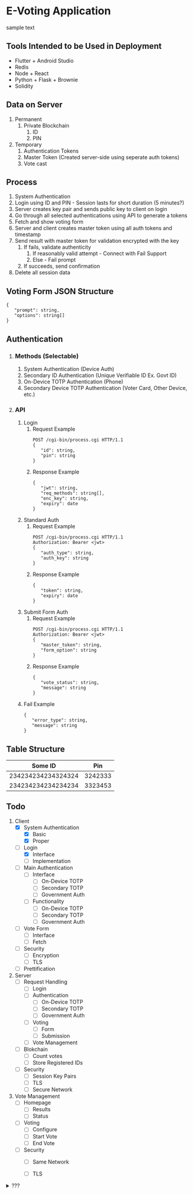 # E-Voting Application
sample text

## Tools Intended to be Used in Deployment
- Flutter + Android Studio
- Redis
- Node + React
- Python + Flask + Brownie
- Solidity
## Data on Server
1. Permanent
   1. Private Blockchain
      1. ID
      2. PIN
2. Temporary
   1. Authentication Tokens
   2. Master Token (Created server-side using seperate auth tokens)
   3. Vote cast

## Process
1. System Authentication
2. Login using ID and PIN - Session lasts for short duration (5 minutes?)
3. Server creates key pair and sends public key to client on login
4. Go through all selected authentications using API to generate a tokens
5. Fetch and show voting form
6. Server and client creates master token using all auth tokens and timestamp
7. Send result with master token for validation encrypted with the key
   1. If fails, validate authenticity
      1. If reasonably valid attempt - Connect with Fail Support
      2. Else - Fail prompt
   2. If succeeds, send confirmation
8. Delete all session data

## Voting Form JSON Structure
```
{
   "prompt": string,
   "options": string[]
}
```
## Authentication
1. ### Methods (Selectable)
   1. System Authentication (Device Auth)
   2. Secondary ID Authentication (Unique Verifiable ID Ex. Govt ID)
   3. On-Device TOTP Authentication (Phone)
   4. Secondary Device TOTP Authentication (Voter Card, Other Device, etc.)
2. ### API
   1. Login
      1. Request Example
         ```
         POST /cgi-bin/process.cgi HTTP/1.1
         {
            "id": string,
            "pin": string
         }
         ```
      2. Response Example
         ```
         {
            "jwt": string,
            "req_methods": string[],
            "enc_key": string,
            "expiry": date
         }
         ```
   2. Standard Auth
      1. Request Example
         ```
         POST /cgi-bin/process.cgi HTTP/1.1
         Authorization: Bearer <jwt>
         {
            "auth_type": string,
            "auth_key": string
         }
         ``` 
      2. Response Example
         ```
         {
            "token": string,
            "expiry": date
         }
         ```
   3. Submit Form Auth
      1. Request Example
         ```
         POST /cgi-bin/process.cgi HTTP/1.1
         Authorization: Bearer <jwt>
         {
            "master_token": string,
            "form_option": string
         }
         ```
      2. Response Example
         ```
         {
            "vote_status": string,
            "message": string
         }
         ```
   4. Fail Example
      ```
      {
         "error_type": string,
         "message": string
      }
      ```
## Table Structure
| Some ID            | Pin     |
| ------------------ | ------- |
| 234234234234324324 | 3242333 |
| 234234234234234234 | 3323453 |

## Todo
1. Client
   - [x] System Authentication
     - [x] Basic
     - [x] Proper
   - [ ] Login
     - [x] Interface
     - [ ] Implementation
   - [ ] Main Authentication
     - [ ] Interface
       - [ ] On-Device TOTP
       - [ ] Secondary TOTP
       - [ ] Government Auth
     - [ ] Functionality
       - [ ] On-Device TOTP
       - [ ] Secondary TOTP
       - [ ] Government Auth
   - [ ] Vote Form
     - [ ] Interface
     - [ ] Fetch
   - [ ] Security
     - [ ] Encryption
     - [ ] TLS
   - [ ] Prettification
2. Server
   - [ ] Request Handling
     - [ ] Login
     - [ ] Authentication
       - [ ] On-Device TOTP
       - [ ] Secondary TOTP
       - [ ] Government Auth
     - [ ] Voting
       - [ ] Form
       - [ ] Submission
     - [ ] Vote Management
   - [ ] Blokchain
     - [ ] Count votes
     - [ ] Store Registered IDs
   - [ ] Security
     - [ ] Session Key Pairs
     - [ ] TLS
     - [ ] Secure Network
3. Vote Management
   - [ ] Homepage
     - [ ] Results
     - [ ] Status
   - [ ] Voting
     - [ ] Configure
     - [ ] Start Vote
     - [ ] End Vote
   - [ ] Security
     - [ ] Same Network
     - [ ] TLS


<details>
   <summary>???</summary>
   1. https://cs.brown.edu/research/pubs/theses/capstones/2019/polshakova.nina.pdf
   2. 
</details>